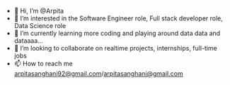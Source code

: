 - 👋 Hi, I’m @Arpita
- 👀 I’m interested in the Software Engineer role, Full stack developer role, Data Science role
- 🌱 I’m currently learning more coding and playing around data data and dataaaa...
- 💞️ I’m looking to collaborate on realtime  projects, internships, full-time jobs
- 📫 How to reach me arpitasanghani92@gmail.com/arpitasanghani@gmail.com

<!---
1410Arpita/1410Arpita is a ✨ special ✨ repository because its `README.md` (this file) appears on your GitHub profile.
You can click the Preview link to take a look at your changes.
--->
